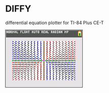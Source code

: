 # DIFFY
differential equation plotter for TI-84 Plus CE-T

![alt Image of DY=Y, DX=X](https://raw.githubusercontent.com/BoilingFusion/DIFFY/master/previews/Preview1.png)

